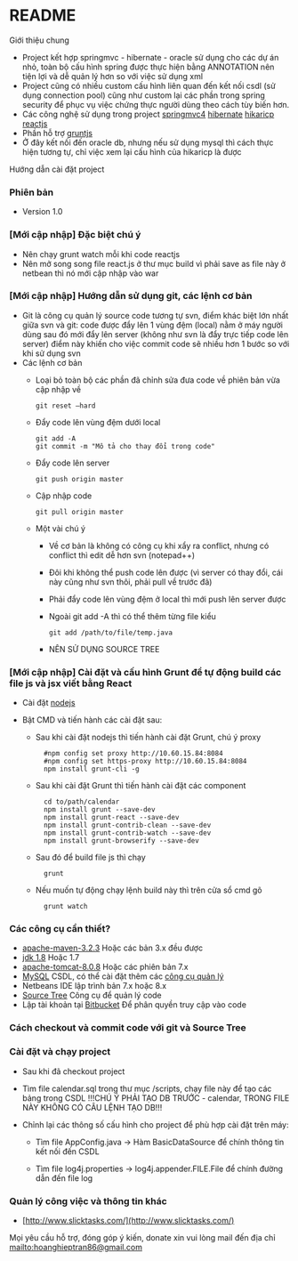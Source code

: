 # README

Giới thiệu chung

- Project kết hợp springmvc - hibernate - oracle sử dụng cho các dự án nhỏ, toàn bộ cấu hình spring được thực hiện bằng ANNOTATION nên tiện lợi và dễ quản lý hơn so với việc sử dụng xml
- Project cũng có nhiều custom cấu hình liên quan đến kết nối csdl (sử dụng connection pool) cũng như custom lại các phần trong spring security để phục vụ việc chứng thực người dùng theo cách tùy biến hơn.
- Các công nghệ sử dụng trong project
	[springmvc4](http://docs.spring.io/spring/docs/current/spring-framework-reference/html/mvc.html)
	[hibernate](http://hibernate.org)
	[hikaricp](https://github.com/brettwooldridge/HikariCP)
	[reactjs](http://facebook.github.io/react)
- Phần hỗ trợ
	[gruntjs](http://gruntjs.com)
- Ở đây kết nối đến oracle db, nhưng nếu sử dụng mysql thì cách thực hiện tương tự, chỉ việc xem lại cấu hình của hikaricp là được

Hướng dẫn cài đặt project

### Phiên bản

* Version 1.0


### [Mới cập nhập] Đặc biệt chú ý
* Nên chạy grunt watch mỗi khi code reactjs
* Nên mở song song file react.js ở thư mục build vì phải save as file này ở netbean thì nó mới cập nhập vào war

### [Mới cập nhập] Hướng dẫn sử dụng git, các lệnh cơ bản
* Git là công cụ quản lý source code tương tự svn, điểm khác biệt lớn nhất giữa svn và git: code được đẩy lên 1 vùng đệm (local) nằm ở máy người dùng sau đó mới đẩy lên server (không như svn là đẩy trực tiếp code lên server) điểm này khiến cho việc commit code sẽ nhiều hơn 1 bước so với khi sử dụng svn
* Các lệnh cơ bản
     * Loại bỏ toàn bộ các phần đã chỉnh sửa đưa code về phiên bản vừa cập nhập về
                
           git reset —hard

    
    * Đẩy code lên vùng đệm dưới local
            
            
          git add -A
          git commit -m "Mô tả cho thay đổi trong code"
          
          
    
    * Đẩy code lên server
    
    
          git push origin master
          
          
    
    * Cập nhập code
    
    
          git pull origin master
          
          
    
    * Một vài chú ý
    
    
        * Về cơ bản là không có công cụ khi xẩy ra conflict, nhưng có conflict thì edit dễ hơn svn (notepad++)
        * Đôi khi không thể push code lên được (vì server có thay đổi, cái này cũng như svn thôi, phải pull về trước đã)
        * Phải đẩy code lên vùng đệm ở local thì mới push lên server được
        * Ngoài git add -A thì có thể thêm từng file kiểu 
                    
                    
              git add /path/to/file/temp.java
                
        
        * NÊN SỬ DỤNG SOURCE TREE
       

### [Mới cập nhập] Cài đặt và cấu hình Grunt để tự động build các file js và jsx viết bằng React

* Cài đặt [nodejs](http://nodejs.org/)
* Bật CMD và tiến hành các cài đặt sau:

	* Sau khi cài đặt nodejs thì tiến hành cài đặt Grunt, chú ý proxy
		
            #npm config set proxy http://10.60.15.84:8084
            #npm config set https-proxy http://10.60.15.84:8084
            npm install grunt-cli -g

	* Sau khi cài đặt Grunt thì tiến hành cài đặt các component

			cd to/path/calendar
			npm install grunt --save-dev
			npm install grunt-react --save-dev
			npm install grunt-contrib-clean --save-dev
			npm install grunt-contrib-watch --save-dev
			npm install grunt-browserify --save-dev

	* Sau đó để build file js thì chạy 
		
			grunt 

	* Nếu muốn tự động chạy lệnh build này thì trên cửa sổ cmd gõ
	
			grunt watch

### Các công cụ cần thiết?

* [apache-maven-3.2.3](http://maven.apache.org/download.cgi) Hoặc các bản 3.x đều được
* [jdk 1.8](http://www.oracle.com/technetwork/java/javase/downloads/jdk8-downloads-2133151.html) Hoặc 1.7
* [apache-tomcat-8.0.8](http://tomcat.apache.org/download-80.cgi) Hoặc các phiên bản 7.x
* [MySQL](http://dev.mysql.com/downloads/windows/installer/) CSDL, có thể cài đặt thêm các [công cụ quản lý](http://dev.mysql.com/downloads/calendar/)
* Netbeans IDE lập trình bản 7.x hoặc 8.x
* [Source Tree](http://downloads.atlassian.com/software/sourcetree/windows/SourceTreeSetup_1.6.10.exe) Công cụ để quản lý code
* Lập tài khoản tại [Bitbucket](https://bitbucket.org/) Để phân quyền truy cập vào code

### Cách checkout và commit code với git và Source Tree


### Cài đặt và chạy project 

* Sau khi đã checkout project
* Tìm file calendar.sql trong thư mục /scripts, chạy file này để tạo các bảng trong CSDL !!!CHÚ Ý PHẢI TẠO DB TRƯỚC - calendar, TRONG FILE NÀY KHÔNG CÓ CÂU LỆNH TẠO DB!!!
* Chỉnh lại các thông số cấu hình cho project để phù hợp cài đặt trên máy:

	* Tìm file AppConfig.java -> Hàm BasicDataSource để chính thông tin kết nối đến CSDL
		
	* Tìm file log4j.properties -> log4j.appender.FILE.File để chính đường dẫn đến file log

### Quản lý công việc và thông tin khác 

* [http://www.slicktasks.com/](http://www.slicktasks.com/)

Mọi yêu cầu hỗ trợ, đóng góp ý kiến, donate xin vui lòng mail đến địa chỉ
<mailto:hoanghieptran86@gmail.com>
